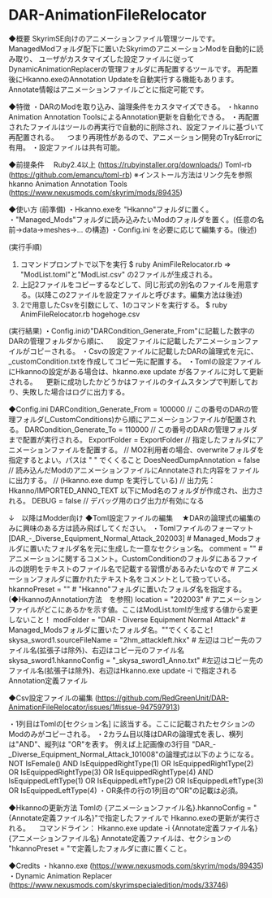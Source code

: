 # DAR-AnimationFileRelocator

◆概要
  SkyrimSE向けのアニメーションファイル管理ツールです。
  ManagedModフォルダ配下に置いたSkyrimのアニメーションModを自動的に読み取り、
  ユーザがカスタマイズした設定ファイルに従ってDynamicAnimationReplacerの管理フォルダに再配置するツールです。
  再配置後にHkanno.exeのAnnotation Updateを自動実行する機能もあります。Annotate情報はアニメーションファイルごとに指定可能です。

◆特徴
・DARのModを取り込み、論理条件をカスタマイズできる。
・hkanno Animation Annotation ToolsによるAnnotation更新を自動化できる。
・再配置されたファイルはツールの再実行で自動的に削除され、設定ファイルに基づいて再配置される。
　つまり再現性があるので、アニメーション開発のTry&Errorに有用。
・設定ファイルは共有可能。

◆前提条件
　Ruby2.4以上 (https://rubyinstaller.org/downloads/)
  Toml-rb (https://github.com/emancu/toml-rb) ※インストール方法はリンク先を参照
  hkanno Animation Annotation Tools (https://www.nexusmods.com/skyrim/mods/89435) 

◆使い方
(前準備)
・Hkanno.exeを "Hkanno"フォルダに置く。
・"Managed_Mods"フォルダに読み込みたいModのフォルダを置く。(任意の名前->data->meshes->... の構造)
・Config.ini を必要に応じて編集する。(後述)

(実行手順)
1. コマンドプロンプトで以下を実行
  $ ruby AnimFileRelocator.rb
  ⇒ "ModList.toml"と"ModList.csv" の2ファイルが生成される。
2. 上記2ファイルをコピーするなどして、同じ形式の別名のファイルを用意する。(以降この2ファイルを設定ファイルと呼びます。編集方法は後述)
3. 2で用意したCsvを引数にして、1のコマンドを実行する。
  $ ruby AnimFileRelocator.rb hogehoge.csv

(実行結果)
・Config.iniの"DARCondition_Generate_From"に記載した数字のDARの管理フォルダから順に、
　設定ファイルに記載したアニメーションファイルがコピーされる。
・Csvの設定ファイルに記載したDARの論理式を元に、_customCondition.txtを作成してコピー先に配置する。
・Tomlの設定ファイルにHkannoの設定がある場合は、hkanno.exe update が各ファイルに対して更新される。
　更新に成功したかどうかはファイルのタイムスタンプで判断しており、失敗した場合はログに出力する。

◆Config.ini
    DARCondition_Generate_From = 100000 // この番号のDARの管理フォルダ(_CustomConditions)から順にアニメーションファイルが配置される。
    DARCondition_Generate_To = 110000   // この番号のDARの管理フォルダまで配置が実行される。
    ExportFolder = ExportFolder         // 指定したフォルダにアニメーションファイルを配置する。
                                        // MO2利用者の場合、overwriteフォルダを指定するとよい。パスは " " でくくること
    DoesNeedDumpAnnotation = false      // 読み込んだModのアニメーションファイルにAnnotateされた内容をファイルに出力する。
                                        // (Hkanno.exe dump を実行している)
                                        // 出力先：Hkanno/IMPORTED_ANNO_TEXT 以下にMod名のフォルダが作成され、出力される。
    DEBUG = false                       // デバッグ用のログ出力が有効になる


↓　以降はModder向け
◆Toml設定ファイルの編集
　★DARの論理式の編集のみに興味のある方は読み飛ばしてください。
・Tomlファイルのフォーマット
[DAR_-_Diverse_Equipment_Normal_Attack_202003] # Managed_Modsフォルダに置いたフォルダ名を元に生成した一意なセクション名。
comment = "" # アニメーションに関するコメント。CustomConditionのフォルダにあるファイルの説明をテキストのファイル名で記載する習慣があるみたいなので
             # アニメーションフォルダに置かれたテキスト名をコメントとして扱っている。
hkannoPreset = ""   # "Hkanno"フォルダに置いたフォルダ名を指定する。(◆HkannoのAnnotation方法　を参照)
location = "202003" # アニメーションファイルがどこにあるかを示す値。ここはModList.tomlが生成する値から変更しないこと！
modFolder = "DAR - Diverse Equipment Normal Attack" # Managed_Modsフォルダに置いたフォルダ名。""でくくること!
    skysa_sword1.sourceFileName = "2hm_attackleft.hkx" # 左辺はコピー先のファイル名(拡張子は除外)、右辺はコピー元のファイル名
    skysa_sword1.hkannoConfig = "_skysa_sword1_Anno.txt" #左辺はコピー先のファイル名(拡張子は除外)、右辺はHkanno.exe update -i で指定されるAnnotation定義ファイル

◆Csv設定ファイルの編集
(https://github.com/RedGreenUnit/DAR-AnimationFileRelocator/issues/1#issue-947597913)

・1列目はTomlの[セクション名] に該当する。ここに記載されたセクションのModのみがコピーされる。
・2カラム目以降はDARの論理式を表し、横列は"AND"、縦列は "OR"を表す。
    例えば上記画像の3行目 "DAR_-_Diverse_Equipment_Normal_Attack_101008"の論理式は以下のようになる。
    NOT IsFemale() AND IsEquippedRightType(1) OR IsEquippedRightType(2) OR IsEquippedRightType(3) OR IsEquippedRightType(4)
    AND IsEquippedLeftType(1) OR IsEquippedLeftType(2) OR IsEquippedLeftType(3) OR IsEquippedLeftType(4)
・OR条件の行の1列目の"OR"の記載は必須。

◆Hkannoの更新方法
  Tomlの {アニメーションファイル名}.hkannoConfig = "{Annotate定義ファイル名}"で指定したファイルで Hkanno.exeの更新が実行される。
  　コマンドライン： Hkanno.exe update -i {Annotate定義ファイル名} {アニメーションファイル名}
  Annotate定義ファイルは、セクションの "hkannoPreset = "で定義したフォルダに直に置くこと。


◆Credits
・hkanno.exe
 (https://www.nexusmods.com/skyrim/mods/89435)
・Dynamic Animation Replacer
 (https://www.nexusmods.com/skyrimspecialedition/mods/33746)

